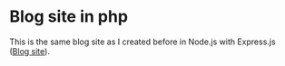 # Blog site in php

This is the same blog site as I created before in Node.js with Express.js ([Blog site](https://github.com/Adkhambek/blog-site)).

